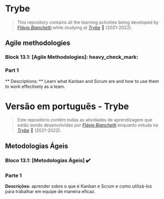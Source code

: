 # Trybe

> This repository contains all the learning activities being developed by _[Flávio Bianchetti](https://www.linkedin.com/in/flaviobianchetti/)_ while studying at _[Trybe](https://www.betrybe.com/)_ :rocket: (2021-2022).

## Agile methodologies


### Block 13.1: [Agile Methodologies]: heavy_check_mark:

### Part 1

** Descriptions: ** Learn what Kanban and Scrum are and how to use them to work effectively as a team.

# Versão em português - Trybe

> Este repositório contêm todas as atividades de aprendizagem que estão sendo desenvolvidas por  _[Flávio Bianchetti](https://www.linkedin.com/in/flaviobianchetti/)_ enquanto estuda na _[Trybe](https://www.betrybe.com/)_ :rocket: (2021-2022).

## Metodologias Ágeis


### Bloco 13.1: [Metodologias Ágeis] :heavy_check_mark:

### Parte 1

**Descrições:** aprender sobre o que é Kanban e Scrum e como utilizá-los para trabalhar em equipe de maneira eficaz.
